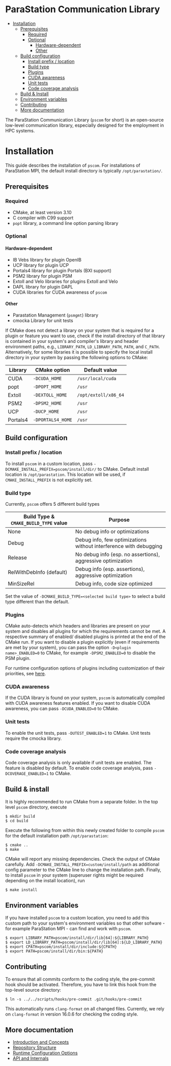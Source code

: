# ParaStation Communication Library
* [Installation](#installation)
    * [Prerequisites](#prerequisites)
        * [Required](#required)
        * [Optional](#optional)
            * [Hardware-dependent](#hardware-dependent)
            * [Other](#other)
    * [Build configuration](#build-configuration)
        * [Install prefix / location](#install-prefix-location)
        * [Build type](#build-type)
        * [Plugins](#plugins)
        * [CUDA awareness](#cuda-awareness)
        * [Unit tests](#unit-tests)
        * [Code coverage analysis](#code-coverage-analysis)
    * [Build & Install](#build-install)
    * [Environment variables](#environment-variables)
    * [Contributing](#contributing)
    * [More documentation](#more-documentation)

The ParaStation Communication Library (`pscom` for short) is an open-source low-level communication library, especially designed for the employment in HPC systems.

# Installation

This guide describes the installation of `pscom`.
For installations of ParaStation MPI, the default install directory is typically `/opt/parastation/`.

## Prerequisites

### Required
- CMake, at least version 3.10
- C compiler with C99 support
- `popt` library, a command line option parsing library

### Optional

#### Hardware-dependent
- IB Vebs library for plugin OpenIB
- UCP library for plugin UCP
- Portals4 library for plugin Portals (BXI support)
- PSM2 library for plugin PSM
- Extoll and Velo libraries for plugins Extoll and Velo
- DAPL library for plugin DAPL
- CUDA libraries for CUDA awareness of `pscom`

#### Other
- Parastation Management (`psmgmt`) library
- cmocka Library for unit tests

If CMake does not detect a library on your system that is required for a plugin or feature you want to use, check if the install directory of that library is contained in your system's and compiler's library and header environment paths, e.g., `LIBRARY_PATH`, `LD_LIBRARY_PATH`, `PATH`, and `C_PATH`.
Alternatively, for some libraries it is possible to specify the local install directory in your system by passing the following options to CMake:

| Library | CMake option      | Default value       |
|---------|-------------------|---------------------|
| CUDA    | `-DCUDA_HOME`     | `/usr/local/cuda`   |
| popt    | `-DPOPT_HOME`     | `/usr`              |
| Extoll  | `-DEXTOLL_HOME`   | `/opt/extoll/x86_64`|
| PSM2    | `-DPSM2_HOME`     | `/usr`              |
| UCP     | `-DUCP_HOME`      | `/usr`              |
| Portals4| `-DPORTALS4_HOME` | `/usr`              |


## Build configuration

### Install prefix / location
To install `pscom` in a custom location, pass `-DCMAKE_INSTALL_PREFIX=pscom/install/dir/` to CMake.
Default install location is `/opt/parastation`.
This location will be used, if `CMAKE_INSTALL_PREFIX` is not explicitly set.

### Build type

Currently, `pscom` offers 5 different build types

 Build Type & `CMAKE_BUILD_TYPE` value   | Purpose |
|---------------|-----------------------------------|
| None          | No debug info or optimizations |
| Debug         | Debug info, few optimizations without interference with debugging |
| Release       | No debug info (esp. no assertions), aggressive optimization |
| RelWithDebInfo (default)    | Debug info (esp. assertions), aggressive optimization |
| MinSizeRel    | Debug info, code size optimized |

Set the value of `-DCMAKE_BUILD_TYPE=<selected build type>` to select a build type different than the default.

### Plugins
CMake auto-detects which headers and libraries are present on your system and disables all plugins for which the requirements cannot be met.
A respective summary of enabled/ disabled plugins is printed at the end of the CMake run.
If you want to disable a plugin explicitly (even if requirements are met by your system), you can pass the option `-D<plugin name>_ENABLED=0` to CMake, for example `-DPSM2_ENABLED=0` to disable the PSM plugin.

For runtime configuration options of plugins including customization of their priorities, see [here](./doc/RuntimeConfig.md#plugin-options).

### CUDA awareness
If the CUDA library is found on your system, `pscom` is automatically compiled with CUDA awareness features enabled.
If you want to disable CUDA awareness, you can pass `-DCUDA_ENABLED=0` to CMake.

### Unit tests
To enable the unit tests, pass `-DUTEST_ENABLED=1` to CMake. Unit tests require the cmocka library.

### Code coverage analysis
Code coverage analysis is only available if unit tests are enabled. The feature is disabled by default. To enable code coverage analysis, pass `-DCOVERAGE_ENABLED=1` to CMake.

## Build & install
It is highly recommended to run CMake from a separate folder.
In the top level `pscom` directory, execute

```console
$ mkdir build
$ cd build
```

Execute the following from within this newly created folder to compile `pscom` for the default installation path `/opt/parastation`:

```console
$ cmake ..
$ make
```

CMake will report any missing dependencies. Check the output of CMake carefully.
Add `-DCMAKE_INSTALL_PREFIX=custom/install/path` as additional config parameter to the CMake line to change the installation path.
Finally, to install `pscom` in your system (superuser rights might be required depending on the install location), run

```console
$ make install
```

## Environment variables

If you have installed `pscom` to a custom location, you need to add this custom path to your system's environment variables so that other sofware - for example ParaStation MPI - can find and work with `pscom`.

```console
$ export LIBRARY_PATH=pscom/install/dir/lib[64]:${LIBRARY_PATH}
$ export LD_LIBRARY_PATH=pscom/install/dir/lib[64]:${LD_LIBRARY_PATH}
$ export CPATH=pscom/install/dir/include:${CPATH}
$ export PATH=pscom/install/dir/bin:${PATH}
```

## Contributing
To ensure that all commits conform to the coding style, the pre-commit hook should be activated. Therefore, you have to link this hook from the top-level source directory:
```console
$ ln -s ../../scripts/hooks/pre-commit .git/hooks/pre-commit
```

This automatically runs `clang-format` on all changed files. Currently, we rely on `clang-format` in version 16.0.6 for checking the coding style.

## More documentation
- [Introduction and Concepts](doc/PscomConcepts.md)
- [Repository Structure](doc/RepoStructure.md)
- [Runtime Configuration Options](doc/RuntimeConfig.md)
- [API and Internals](doc/PscomInterface.md)
